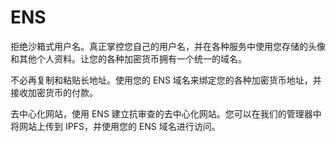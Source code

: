 # 

# ENS

拒绝沙箱式用户名。真正掌控您自己的用户名，并在各种服务中使用您存储的头像和其他个人资料。让您的各种加密货币拥有一个统一的域名。

不必再复制和粘贴长地址。使用您的 ENS 域名来绑定您的各种加密货币地址，并接收加密货币的付款。

去中心化网站，使用 ENS 建立抗审查的去中心化网站。您可以在我们的管理器中将网站上传到 IPFS，并使用您的 ENS 域名进行访问。

